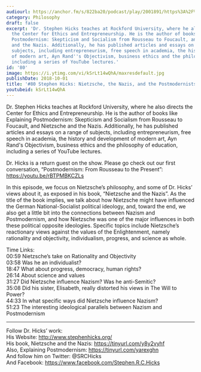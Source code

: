 ```yaml
---
audiourl: https://anchor.fm/s/822ba20/podcast/play/2001891/https%3A%2F%2Fd3ctxlq1ktw2nl.cloudfront.net%2Fproduction%2F2018-11-29%2F7683508-48000-2-957fe7cb44e97.mp3
category: Philosophy
draft: false
excerpt: 'Dr. Stephen Hicks teaches at Rockford University, where he also directs
  the Center for Ethics and Entrepreneurship. He is the author of books like Explaining
  Postmodernism: Skepticism and Socialism from Rousseau to Foucault, and Nietzsche
  and the Nazis. Additionally, he has published articles and essays on a range of
  subjects, including entrepreneurism, free speech in academia, the history and development
  of modern art, Ayn Rand''s Objectivism, business ethics and the philosophy of education,
  including a series of YouTube lectures.'
id: '80'
image: https://i.ytimg.com/vi/kSrLt14wQhA/maxresdefault.jpg
publishDate: 2018-10-01
title: '#80 Stephen Hicks: Nietzsche, the Nazis, and the Postmodernists'
youtubeid: kSrLt14wQhA
---
```

<div class="timelinks">

Dr. Stephen Hicks teaches at Rockford University, where he also directs the Center for Ethics and Entrepreneurship. He is the author of books like Explaining Postmodernism: Skepticism and Socialism from Rousseau to Foucault, and Nietzsche and the Nazis. Additionally, he has published articles and essays on a range of subjects, including entrepreneurism, free speech in academia, the history and development of modern art, Ayn Rand's Objectivism, business ethics and the philosophy of education, including a series of YouTube lectures.

Dr. Hicks is a return guest on the show. Please go check out our first conversation, “Postmodernism: From Rousseau to the Present”: https://youtu.be/rBTPMBKCZLs

In this episode, we focus on Nietzsche’s philosophy, and some of Dr. Hicks’ views about it, as exposed in his book, “Nietzsche and the Nazis”. As the title of the book implies, we talk about how Nietzsche might have influenced the German National-Socialist political ideology, and, toward the end, we also get a little bit into the connections between Nazism and Postmodernism, and how Nietzsche was one of the major influences in both these political opposite ideologies. Specific topics include Nietzsche’s reactionary views against the values of the Enlightenment, namely rationality and objectivity, individualism, progress, and science as whole.

Time Links:  
<time>00:59</time> Nietzsche’s take on Rationality and Objectivity        
<time>03:58</time> Was he an individualist?    
<time>18:47</time> What about progress, democracy, human rights?  
<time>26:14</time> About science and values  
<time>31:27</time> Did Nietzsche influence Nazism? Was he anti-Semitic?          
<time>35:08</time> Did his sister, Elisabeth, really distorted his views in The Will to Power?       
<time>44:33</time> In what specific ways did Nietzsche influence Nazism?    
<time>51:23</time> The interesting ideological parallels between Nazism and Postmodernism   

---

Follow Dr. Hicks’ work:  
His Website: http://www.stephenhicks.org/  
His book, Nietzsche and the Nazis: https://tinyurl.com/y8y2vyhf  
Also, Explaining Postmodernism: https://tinyurl.com/yarexghn  
And follow him on Twitter: @SRCHicks  
 And Facebook: https://www.facebook.com/Stephen.R.C.Hicks
</div>

